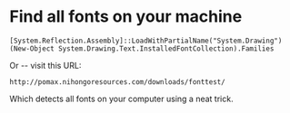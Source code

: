 ﻿# Find all fonts on your machine

	[System.Reflection.Assembly]::LoadWithPartialName("System.Drawing")
	(New-Object System.Drawing.Text.InstalledFontCollection).Families

Or -- visit this URL:

	http://pomax.nihongoresources.com/downloads/fonttest/

Which detects all fonts on your computer using a neat trick.
